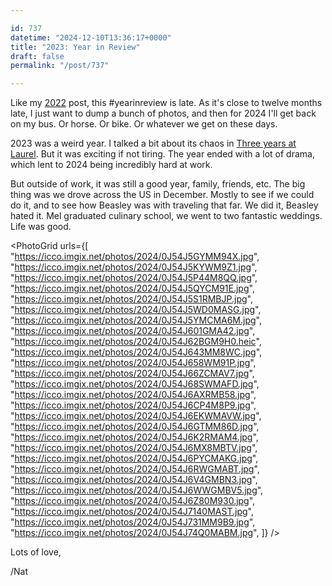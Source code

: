 ```yaml
---

id: 737
datetime: "2024-12-10T13:36:17+0000"
title: "2023: Year in Review"
draft: false
permalink: "/post/737"

---
```


Like my [2022](https://writing.natwelch.com/post/718) post, this #yearinreview is late. As it's close to twelve months late, I just want to dump a bunch of photos, and then for 2024 I'll get back on my bus. Or horse. Or bike. Or whatever we get on these days.

2023 was a weird year. I talked a bit about its chaos in [Three years at Laurel](https://writing.natwelch.com/post/728). But it was exciting if not tiring. The year ended with a lot of drama, which lent to 2024 being incredibly hard at work. 

But outside of work, it was still a good year, family, friends, etc. The big thing was we drove across the US in December. Mostly to see if we could do it, and to see how Beasley was with traveling that far. We did it, Beasley hated it. Mel graduated culinary school, we went to two fantastic weddings. Life was good.

<PhotoGrid
  urls={[
    "https://icco.imgix.net/photos/2024/0J54J5GYMM94X.jpg",
    "https://icco.imgix.net/photos/2024/0J54J5KYWM9Z1.jpg",
    "https://icco.imgix.net/photos/2024/0J54J5P44M8QQ.jpg",
    "https://icco.imgix.net/photos/2024/0J54J5QYCM91E.jpg",
    "https://icco.imgix.net/photos/2024/0J54J5S1RMBJP.jpg",
    "https://icco.imgix.net/photos/2024/0J54J5WD0MASG.jpg",
    "https://icco.imgix.net/photos/2024/0J54J5YMCMA6M.jpg",
    "https://icco.imgix.net/photos/2024/0J54J601GMA42.jpg",
    "https://icco.imgix.net/photos/2024/0J54J62BGM9H0.heic",
    "https://icco.imgix.net/photos/2024/0J54J643MM8WC.jpg",
    "https://icco.imgix.net/photos/2024/0J54J658WM91P.jpg",
    "https://icco.imgix.net/photos/2024/0J54J66ZCMAV7.jpg",
    "https://icco.imgix.net/photos/2024/0J54J68SWMAFD.jpg",
    "https://icco.imgix.net/photos/2024/0J54J6AXRMB58.jpg",
    "https://icco.imgix.net/photos/2024/0J54J6CP4M8P9.jpg",
    "https://icco.imgix.net/photos/2024/0J54J6EKWMAVW.jpg",
    "https://icco.imgix.net/photos/2024/0J54J6GTMM86D.jpg",
    "https://icco.imgix.net/photos/2024/0J54J6K2RMAM4.jpg",
    "https://icco.imgix.net/photos/2024/0J54J6MX8MBTV.jpg",
    "https://icco.imgix.net/photos/2024/0J54J6PYCMAKG.jpg",
    "https://icco.imgix.net/photos/2024/0J54J6RWGMABT.jpg",
    "https://icco.imgix.net/photos/2024/0J54J6V4GMBN3.jpg",
    "https://icco.imgix.net/photos/2024/0J54J6WWGMBV5.jpg",
    "https://icco.imgix.net/photos/2024/0J54J6Z80M930.jpg",
    "https://icco.imgix.net/photos/2024/0J54J7140MAST.jpg",
    "https://icco.imgix.net/photos/2024/0J54J731MM9B9.jpg",
    "https://icco.imgix.net/photos/2024/0J54J74Q0MABM.jpg",
  ]}
/>

Lots of love,

/Nat
